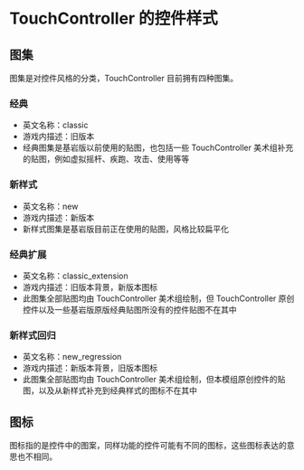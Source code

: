 # TouchController 的控件样式

## 图集

图集是对控件风格的分类，TouchController 目前拥有四种图集。

### 经典

- 英文名称：classic
- 游戏内描述：旧版本
- 经典图集是基岩版以前使用的贴图，也包括一些 TouchController 美术组补充的贴图，例如虚拟摇杆、疾跑、攻击、使用等等

### 新样式

- 英文名称：new
- 游戏内描述：新版本
- 新样式图集是基岩版目前正在使用的贴图，风格比较扁平化

### 经典扩展

- 英文名称：classic_extension
- 游戏内描述：旧版本背景，新版本图标
- 此图集全部贴图均由 TouchController 美术组绘制，但 TouchController 原创控件以及一些基岩版原版经典贴图所没有的控件贴图不在其中

### 新样式回归

- 英文名称：new_regression
- 游戏内描述：新版本背景，旧版本图标
- 此图集全部贴图均由 TouchController 美术组绘制，但本模组原创控件的贴图，以及从新样式补充到经典样式的图标不在其中

## 图标

图标指的是控件中的图案，同样功能的控件可能有不同的图标，这些图标表达的意思也不相同。
